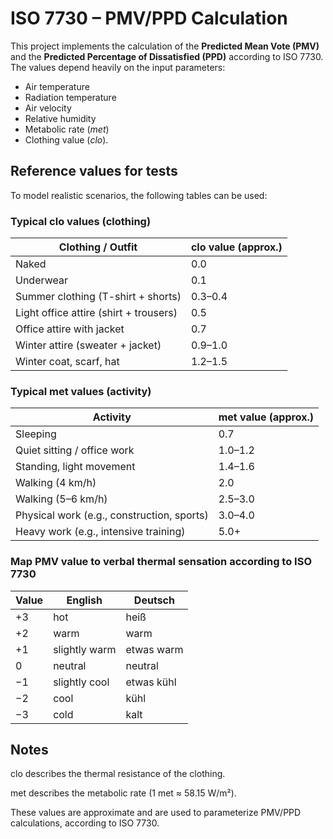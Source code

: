 # ISO 7730 – PMV/PPD Calculation

This project implements the calculation of the **Predicted Mean Vote (PMV)** and the **Predicted Percentage of Dissatisfied (PPD)** according to ISO 7730.
The values depend heavily on the input parameters:
- Air temperature
- Radiation temperature
- Air velocity
- Relative humidity
- Metabolic rate (*met*)
- Clothing value (*clo*).

## Reference values for tests

To model realistic scenarios, the following tables can be used:

### Typical clo values (clothing)

| Clothing / Outfit                      | clo value (approx.) |
|----------------------------------------|---------------------|
| Naked                                  | 0.0                 |
| Underwear                              | 0.1                 |
| Summer clothing (T-shirt + shorts)     | 0.3–0.4             |
| Light office attire (shirt + trousers) | 0.5                 |
| Office attire with jacket              | 0.7                 |
| Winter attire (sweater + jacket)       | 0.9–1.0             |
| Winter coat, scarf, hat                | 1.2–1.5             |

### Typical met values (activity)

| Activity                                   | met value (approx.) |
|--------------------------------------------|---------------------|
| Sleeping                                   | 0.7                 |
| Quiet sitting / office work                | 1.0–1.2             |
| Standing, light movement                   | 1.4–1.6             |
| Walking (4 km/h)                           | 2.0                 |
| Walking (5–6 km/h)                         | 2.5–3.0             |
| Physical work (e.g., construction, sports) | 3.0–4.0             |
| Heavy work (e.g., intensive training)      | 5.0+                |

### Map PMV value to verbal thermal sensation according to ISO 7730

| Value | English      |Deutsch     |
|-------|--------------|------------|
| +3    | hot          |  heiß      |
| +2    | warm         | warm       |
| +1    |slightly warm | etwas warm |
| 0     | neutral      | neutral    |
| −1    | slightly cool| etwas kühl |
| −2    | cool         | kühl       |
| −3    | cold         | kalt       |

## Notes

clo describes the thermal resistance of the clothing.

met describes the metabolic rate (1 met ≈ 58.15 W/m²).

These values are approximate and are used to parameterize PMV/PPD calculations, according to ISO 7730.
